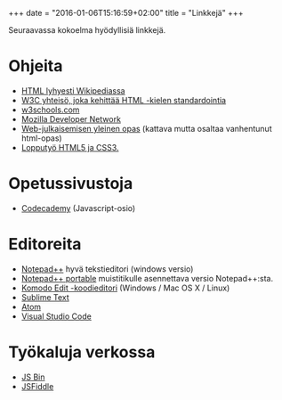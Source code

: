 +++
date = "2016-01-06T15:16:59+02:00"
title = "Linkkejä"
+++

Seuraavassa kokoelma hyödyllisiä linkkejä.

Ohjeita
=======
* [HTML lyhyesti Wikipediassa](http://fi.wikipedia.org/wiki/HTML)
* [W3C yhteisö, joka kehittää HTML -kielen standardointia](http://www.w3.org/)
* [w3schools.com](http://www.w3schools.com/)
* [Mozilla Developer Network](https://developer.mozilla.org/en-US/docs/Learn)
* [Web-julkaisemisen yleinen opas](http://www.cs.tut.fi/~jkorpela/webjulk/) (kattava mutta osaltaa vanhentunut html-opas)
* [Lopputyö HTML5 ja CSS3.](https://publications.theseus.fi/bitstream/handle/10024/46585/Rauhala_Matti.pdf?sequence=1)

Opetussivustoja
===============
* [Codecademy](https://www.codecademy.com/learn/javascript) (Javascript-osio)

Editoreita
==========
* [Notepad++](https://notepad-plus-plus.org/) hyvä tekstieditori (windows versio)
* [Notepad++ portable](http://portableapps.com/apps/development/notepadpp_portable) muistitikulle asennettava versio Notepad++:sta.
* [Komodo Edit -koodieditori](http://komodoide.com/komodo-edit/) (Windows / Mac OS X / Linux)
* [Sublime Text](http://www.sublimetext.com/)
* [Atom](https://atom.io/)
* [Visual Studio Code](https://code.visualstudio.com/)

Työkaluja verkossa
==================
* [JS Bin](http://jsbin.com/)
* [JSFiddle](https://jsfiddle.net/)
